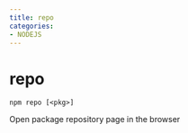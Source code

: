 ```yaml
---
title: repo
categories: 
- NODEJS
---
```


# repo

```
npm repo [<pkg>]
```
Open package repository page in the browser

